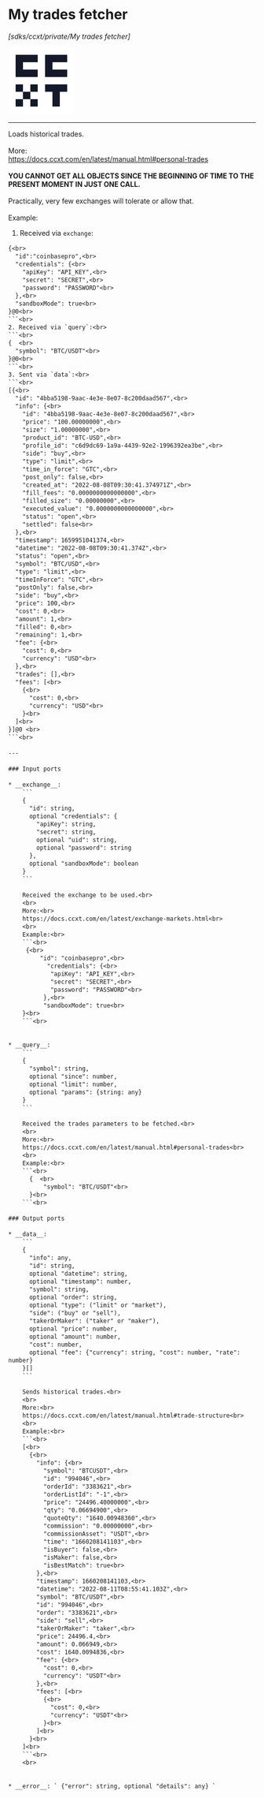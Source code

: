 # My trades fetcher

_[sdks/ccxt/private/My trades fetcher]_

![icon](</assets/icons/7d4b9ff9-dbdc-44e1-a901-cd9d869db931.png>)

---

Loads historical trades.<br>
<br>
More:<br>
https://docs.ccxt.com/en/latest/manual.html#personal-trades<br>
<br>
**YOU CANNOT GET ALL OBJECTS SINCE THE BEGINNING OF TIME TO THE PRESENT MOMENT IN JUST ONE CALL.**<br>
<br>
Practically, very few exchanges will tolerate or allow that.<br>
<br>
Example:<br>
1. Received via `exchange`:<br>
```<br>
{<br>
  "id":"coinbasepro",<br>
  "credentials": {<br>
    "apiKey": "API_KEY",<br>
    "secret": "SECRET",<br>
    "password": "PASSWORD"<br>
  },<br>
  "sandboxMode": true<br>
}@0<br>
```<br>
2. Received via `query`:<br>
```<br>
{  <br>
  "symbol": "BTC/USDT"<br>
}@0<br>
```<br>
3. Sent via `data`:<br>
```<br>
[{<br>
  "id": "4bba5198-9aac-4e3e-8e07-8c200daad567",<br>
  "info": {<br>
    "id": "4bba5198-9aac-4e3e-8e07-8c200daad567",<br>
    "price": "100.00000000",<br>
    "size": "1.00000000",<br>
    "product_id": "BTC-USD",<br>
    "profile_id": "c6d9dc69-1a9a-4439-92e2-1996392ea3be",<br>
    "side": "buy",<br>
    "type": "limit",<br>
    "time_in_force": "GTC",<br>
    "post_only": false,<br>
    "created_at": "2022-08-08T09:30:41.374971Z",<br>
    "fill_fees": "0.0000000000000000",<br>
    "filled_size": "0.00000000",<br>
    "executed_value": "0.0000000000000000",<br>
    "status": "open",<br>
    "settled": false<br>
  },<br>
  "timestamp": 1659951041374,<br>
  "datetime": "2022-08-08T09:30:41.374Z",<br>
  "status": "open",<br>
  "symbol": "BTC/USD",<br>
  "type": "limit",<br>
  "timeInForce": "GTC",<br>
  "postOnly": false,<br>
  "side": "buy",<br>
  "price": 100,<br>
  "cost": 0,<br>
  "amount": 1,<br>
  "filled": 0,<br>
  "remaining": 1,<br>
  "fee": {<br>
    "cost": 0,<br>
    "currency": "USD"<br>
  },<br>
  "trades": [],<br>
  "fees": [<br>
    {<br>
      "cost": 0,<br>
      "currency": "USD"<br>
    }<br>
  ]<br>
}]@0 <br>
```<br>

---

### Input ports

* __exchange__: 
    ```
    {
      "id": string,
      optional "credentials": {
        "apiKey": string,
        "secret": string,
        optional "uid": string,
        optional "password": string
      },
      optional "sandboxMode": boolean
    }
    ```

    Received the exchange to be used.<br>
    <br>
    More:<br>
    https://docs.ccxt.com/en/latest/exchange-markets.html<br>
    <br>
    Example:<br>
    ```<br>
     {<br>
         "id": "coinbasepro",<br>
           "credentials": {<br>
            "apiKey": "API_KEY",<br>
            "secret": "SECRET",<br>
            "password": "PASSWORD"<br>
          },<br>
          "sandboxMode": true<br>
    }<br>
    ```<br>


* __query__: 
    ```
    {
      "symbol": string,
      optional "since": number,
      optional "limit": number,
      optional "params": {string: any}
    }
    ```

    Received the trades parameters to be fetched.<br>
    <br>
    More:<br>
    https://docs.ccxt.com/en/latest/manual.html#personal-trades<br>
    <br>
    Example:<br>
    ```<br>
      {  <br>
          "symbol": "BTC/USDT"<br>
      }<br>
    ```<br>

### Output ports

* __data__: 
    ```
    {
      "info": any,
      "id": string,
      optional "datetime": string,
      optional "timestamp": number,
      "symbol": string,
      optional "order": string,
      optional "type": ("limit" or "market"),
      "side": ("buy" or "sell"),
      "takerOrMaker": ("taker" or "maker"),
      optional "price": number,
      optional "amount": number,
      "cost": number,
      optional "fee": {"currency": string, "cost": number, "rate": number}
    }[]
    ```

    Sends historical trades.<br>
    <br>
    More:<br>
    https://docs.ccxt.com/en/latest/manual.html#trade-structure<br>
    <br>
    Example:<br>
    ```<br>
    [<br>
      {<br>
        "info": {<br>
          "symbol": "BTCUSDT",<br>
          "id": "994046",<br>
          "orderId": "3383621",<br>
          "orderListId": "-1",<br>
          "price": "24496.40000000",<br>
          "qty": "0.06694900",<br>
          "quoteQty": "1640.00948360",<br>
          "commission": "0.00000000",<br>
          "commissionAsset": "USDT",<br>
          "time": "1660208141103",<br>
          "isBuyer": false,<br>
          "isMaker": false,<br>
          "isBestMatch": true<br>
        },<br>
        "timestamp": 1660208141103,<br>
        "datetime": "2022-08-11T08:55:41.103Z",<br>
        "symbol": "BTC/USDT",<br>
        "id": "994046",<br>
        "order": "3383621",<br>
        "side": "sell",<br>
        "takerOrMaker": "taker",<br>
        "price": 24496.4,<br>
        "amount": 0.066949,<br>
        "cost": 1640.0094836,<br>
        "fee": {<br>
          "cost": 0,<br>
          "currency": "USDT"<br>
        },<br>
        "fees": [<br>
          {<br>
            "cost": 0,<br>
            "currency": "USDT"<br>
          }<br>
        ]<br>
      }<br>
    ]<br>
    ```<br>
    <br>


* __error__: ` {"error": string, optional "details": any} `


